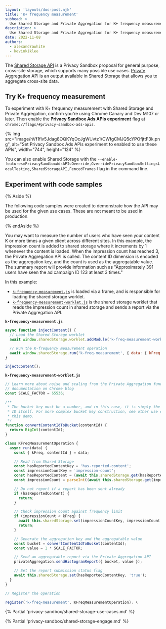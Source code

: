 ```yaml
---
layout: 'layouts/doc-post.njk'
title: 'K+ frequency measurement'
subhead: >
  Use Shared Storage and Private Aggregation for K+ frequency measurement
description: >
  Use Shared Storage and Private Aggregation for K+ frequency measurement
date: 2022-11-08
authors:
  - alexandrawhite
  - kevinkiklee
---
```


The [Shared Storage API](/docs/privacy-sandbox/shared-storage/) is a Privacy
Sandbox proposal for general purpose, cross-site storage, which supports many
possible use cases. [Private Aggregation API](/docs/privacy-sandbox/private-aggregation) is an output available in Shared Storage that allows you to aggregate cross-site data. 

## Try K+ frequency measurement

To experiment with K+ frequency measurement with Shared Storage and Private Aggregation, confirm you're using Chrome Canary and Dev M107 or later. Then enable the **Privacy Sandbox Ads APIs experiment** flag at `chrome://flags/#privacy-sandbox-ads-apis`.

{% Img
	src="image/hVf1flv5Jdag8OQKYqOcJgWUvtz1/CWfgCMJQ5cYPOfjttF3k.png",
	alt="Set Privacy Sandbox Ads APIs experiment to enabled to use these APIs",
	width="744", height="124"
%}

You can also enable Shared Storage with the `--enable-features=PrivacySandboxAdsAPIsOverride,OverridePrivacySandboxSettingsLocalTesting,SharedStorageAPI,FencedFrames` flag in the command line. 

## Experiment with code samples

{% Aside %}

The following code samples were created to demonstrate how the API may be used
for the given use cases. These are not meant to be used in production.

{% endAside %}

You may want to measure the number of users who have seen your content K or more times a given client across different sites. In this example, the impression count is added to shared storage where it increments by 1 whenever the content is loaded. When the impression count has reached 3, the Private Aggregation API is called. The content ID dimension is encoded as the aggregation key, and the count is used as the aggregatable value. The summary report will provide information such as "Approximately 391 users have seen the ad campaign ID 123 at least 3 times."

In this example:

*   [`k-frequency-measurement.js`](https://github.com/GoogleChromeLabs/shared-storage-demo/blob/main/sites/advertiser/private-aggregation/k-freq-measurement.js) is loaded via a frame, and is responsible for loading the shared storage worklet.
*   [`k-frequency-measurement-worklet.js`](https://github.com/GoogleChromeLabs/shared-storage-demo/blob/main/sites/advertiser/private-aggregation/k-freq-measurement-worklet.js) is the shared storage worklet that reads the impression count in shared storage and sends a report via the Private Aggregation API.

**`k-frequency-measurement.js`**

```js 
async function injectContent() {
  // Load the Shared Storage worklet
  await window.sharedStorage.worklet.addModule('k-freq-measurement-worklet.js');

  // Run the K-frequency measurement operation
  await window.sharedStorage.run('k-freq-measurement', { data: { kFreq: 3, contentId: 123 });
}

injectContent();
``` 
 
**`k-frequency-measurement-worklet.js`**

```js 
// Learn more about noise and scaling from the Private Aggregation fundamentals
// documentation on Chrome blog
const SCALE_FACTOR = 65536;

/**
 * The bucket key must be a number, and in this case, it is simply the content
 * ID itself. For more complex bucket key construction, see other use cases in
 * this demo.
 */
function convertContentIdToBucket(contentId) {
  return BigInt(contentId);
}

class KFreqMeasurementOperation {
  async run(data) {
    const { kFreq, contentId } = data;

    // Read from Shared Storage
    const hasReportedContentKey = 'has-reported-content';
    const impressionCountKey = 'impression-count';
    const hasReportedContent = (await this.sharedStorage.get(hasReportedContentKey)) === 'true';
    const impressionCount = parseInt((await this.sharedStorage.get(impressionCountKey)) || 0);

    // Do not report if a report has been sent already
    if (hasReportedContent) {
      return;
    }

    // Check impression count against frequency limit
    if (impressionCount < kFreq) {
      await this.sharedStorage.set(impressionCountKey, impressionCount + 1);
      return;
    }

    // Generate the aggregation key and the aggregatable value
    const bucket = convertContentIdToBucket(contentId);
    const value = 1 * SCALE_FACTOR;

    // Send an aggregatable report via the Private Aggregation API
    privateAggregation.sendHistogramReport({ bucket, value });

    // Set the report submission status flag
    await this.sharedStorage.set(hasReportedContentKey, 'true');
  }
}

// Register the operation

register('k-freq-measurement', KFreqMeasurementOperation); \
```
{% Partial 'privacy-sandbox/shared-storage-use-cases.md' %}

{% Partial 'privacy-sandbox/shared-storage-engage.md' %}

